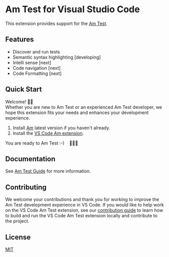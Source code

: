 # Am Test for Visual Studio Code

This extension provides support for the [Am Test](https://basjoofan.com).

## Features

* Discover and run tests
* Semantic syntax highlighting [developing]
* Intelli sense [next]
* Code navigation [next]
* Code Formatting [next]

## Quick Start

Welcome! 👋🏻<br/>
Whether you are new to Am Test or an experienced Am Test developer, we hope this
extension fits your needs and enhances your development experience.

1. Install [Am](https://basjoofan.com) latest version if you haven't already.
2. Install the [VS Code Am extension](https://marketplace.visualstudio.com/items?itemName=basjoofan.am).

You are ready to Am Test :-) &nbsp;&nbsp; 🎉🎉🎉

## Documentation

See [Am Test Guide](https://basjoofan.com) for more information.

## Contributing

We welcome your contributions and thank you for working to improve the Am Test
development experience in VS Code. If you would like to help work on the VS Code
Am Test extension, see our
[contribution guide](https://basjoofan.com/contributing) to
learn how to build and run the VS Code Am Test extension locally and contribute to
the project.

## License

[MIT](LICENSE)
